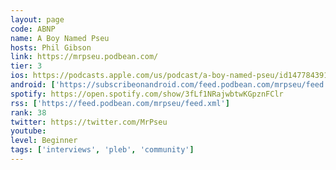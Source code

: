 ```yaml
---
layout: page
code: ABNP
name: A Boy Named Pseu
hosts: Phil Gibson
link: https://mrpseu.podbean.com/
tier: 3
ios: https://podcasts.apple.com/us/podcast/a-boy-named-pseu/id1477843916
android: ['https://subscribeonandroid.com/feed.podbean.com/mrpseu/feed.xml']
spotify: https://open.spotify.com/show/3fLf1NRajwbtwKGpznFClr
rss: ['https://feed.podbean.com/mrpseu/feed.xml']
rank: 38
twitter: https://twitter.com/MrPseu
youtube: 
level: Beginner
tags: ['interviews', 'pleb', 'community']
---
```

